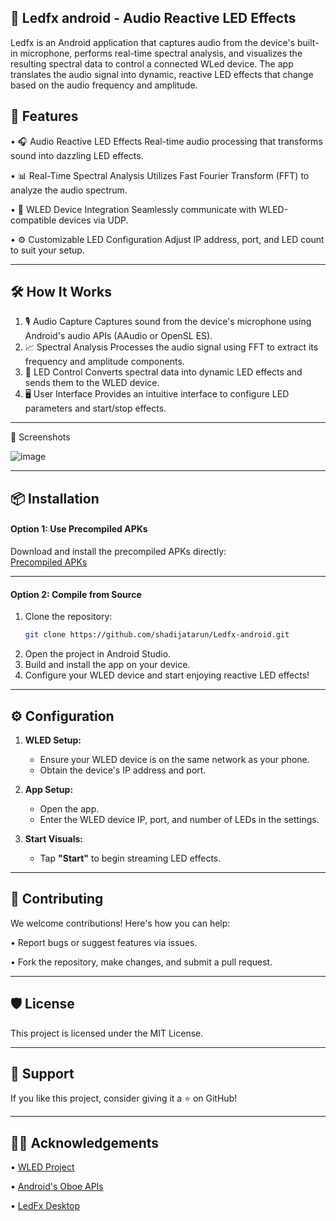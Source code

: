 ## 🎵 Ledfx android - Audio Reactive LED Effects

Ledfx is an Android application that captures audio from the device's built-in microphone, performs real-time spectral analysis, and visualizes the resulting spectral data to control a connected WLed device. The app translates the audio signal into dynamic, reactive LED effects that change based on the audio frequency and amplitude.


## 🚀 Features

•	🎧 Audio Reactive LED Effects
Real-time audio processing that transforms sound into dazzling LED effects.

•	📊 Real-Time Spectral Analysis
Utilizes Fast Fourier Transform (FFT) to analyze the audio spectrum.

•	📡 WLED Device Integration
Seamlessly communicate with WLED-compatible devices via UDP.

•	⚙️ Customizable LED Configuration
Adjust IP address, port, and LED count to suit your setup.
________________________________________

## 🛠️ How It Works
1.	🎙️ Audio Capture
Captures sound from the device's microphone using Android's audio APIs (AAudio or OpenSL ES).
2.	📈 Spectral Analysis
Processes the audio signal using FFT to extract its frequency and amplitude components.
3.	🌈 LED Control
Converts spectral data into dynamic LED effects and sends them to the WLED device.
4.	🖥️ User Interface
Provides an intuitive interface to configure LED parameters and start/stop effects.
________________________________________

📸 Screenshots

 ![image](https://github.com/user-attachments/assets/34eb5e4b-cc92-41c4-9cc3-57fd2078f5ff)

________________________________________

## 📦 Installation

#### **Option 1: Use Precompiled APKs**  
Download and install the precompiled APKs directly:  
[Precompiled APKs](https://github.com/shadijatarun/Ledfx-android/tree/master/precompiled%20apks)  

---

#### **Option 2: Compile from Source**  

1. Clone the repository:  
   ```bash
   git clone https://github.com/shadijatarun/Ledfx-android.git  
2.	Open the project in Android Studio.
3.	Build and install the app on your device.
4.	Configure your WLED device and start enjoying reactive LED effects!
________________________________________

## ⚙️ Configuration
1. **WLED Setup:**  
   - Ensure your WLED device is on the same network as your phone.  
   - Obtain the device's IP address and port.  

2. **App Setup:**  
   - Open the app.  
   - Enter the WLED device IP, port, and number of LEDs in the settings.  

3. **Start Visuals:**  
   - Tap **"Start"** to begin streaming LED effects.
________________________________________

## 🤝 Contributing

We welcome contributions! Here's how you can help:

•	Report bugs or suggest features via issues.

•	Fork the repository, make changes, and submit a pull request.
________________________________________
## 🛡️ License

This project is licensed under the MIT License.
________________________________________
## 🌟 Support

If you like this project, consider giving it a ⭐ on GitHub!
________________________________________
## 🧑‍💻 Acknowledgements


•	[WLED Project](https://kno.wled.ge/)

•	[Android's Oboe APIs](https://developer.android.com/games/sdk/oboe)

•	[LedFx Desktop](https://github.com/LedFx/LedFx) 


